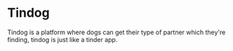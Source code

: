 # Tindog
Tindog is a platform where dogs can get their type of partner which they're finding, tindog is just like a tinder app.
